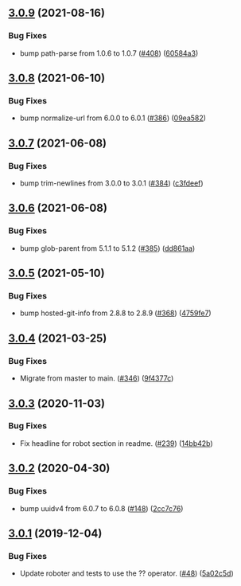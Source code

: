 ## [3.0.9](https://github.com/thenativeweb/processenv/compare/3.0.8...3.0.9) (2021-08-16)


### Bug Fixes

* bump path-parse from 1.0.6 to 1.0.7 ([#408](https://github.com/thenativeweb/processenv/issues/408)) ([60584a3](https://github.com/thenativeweb/processenv/commit/60584a3e63bdd80174825073465d3f177883a59b))

## [3.0.8](https://github.com/thenativeweb/processenv/compare/3.0.7...3.0.8) (2021-06-10)


### Bug Fixes

* bump normalize-url from 6.0.0 to 6.0.1 ([#386](https://github.com/thenativeweb/processenv/issues/386)) ([09ea582](https://github.com/thenativeweb/processenv/commit/09ea582022a8587c7b8c3f6a53429ad5603a3ed6))

## [3.0.7](https://github.com/thenativeweb/processenv/compare/3.0.6...3.0.7) (2021-06-08)


### Bug Fixes

* bump trim-newlines from 3.0.0 to 3.0.1 ([#384](https://github.com/thenativeweb/processenv/issues/384)) ([c3fdeef](https://github.com/thenativeweb/processenv/commit/c3fdeefaa6e4c5b2bb2338f9f347cf5264b7203a))

## [3.0.6](https://github.com/thenativeweb/processenv/compare/3.0.5...3.0.6) (2021-06-08)


### Bug Fixes

* bump glob-parent from 5.1.1 to 5.1.2 ([#385](https://github.com/thenativeweb/processenv/issues/385)) ([dd861aa](https://github.com/thenativeweb/processenv/commit/dd861aa4987e62ebd4cba07011195ed31426b94d))

## [3.0.5](https://github.com/thenativeweb/processenv/compare/3.0.4...3.0.5) (2021-05-10)


### Bug Fixes

* bump hosted-git-info from 2.8.8 to 2.8.9 ([#368](https://github.com/thenativeweb/processenv/issues/368)) ([4759fe7](https://github.com/thenativeweb/processenv/commit/4759fe748c69b4cce13592c90741c64eeb1c5102))

## [3.0.4](https://github.com/thenativeweb/processenv/compare/3.0.3...3.0.4) (2021-03-25)


### Bug Fixes

* Migrate from master to main. ([#346](https://github.com/thenativeweb/processenv/issues/346)) ([9f4377c](https://github.com/thenativeweb/processenv/commit/9f4377c0eb1da1e664a7e1de04dac1942106fe43))

## [3.0.3](https://github.com/thenativeweb/processenv/compare/3.0.2...3.0.3) (2020-11-03)


### Bug Fixes

* Fix headline for robot section in readme. ([#239](https://github.com/thenativeweb/processenv/issues/239)) ([14bb42b](https://github.com/thenativeweb/processenv/commit/14bb42bed77363918dab1d75711f32aff74287c4))

## [3.0.2](https://github.com/thenativeweb/processenv/compare/3.0.1...3.0.2) (2020-04-30)


### Bug Fixes

* bump uuidv4 from 6.0.7 to 6.0.8 ([#148](https://github.com/thenativeweb/processenv/issues/148)) ([2cc7c76](https://github.com/thenativeweb/processenv/commit/2cc7c7683ed7464f28a7c89715a721466095ac67))

## [3.0.1](https://github.com/thenativeweb/processenv/compare/3.0.0...3.0.1) (2019-12-04)


### Bug Fixes

* Update roboter and tests to use the ?? operator. ([#48](https://github.com/thenativeweb/processenv/issues/48)) ([5a02c5d](https://github.com/thenativeweb/processenv/commit/5a02c5d4e023923cfb6c8de43710c27f71e3766a))
